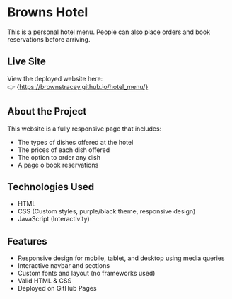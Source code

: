 # Browns Hotel

This is a personal hotel menu. People can also place orders and book reservations before arriving.

## Live Site

View the deployed website here:  
👉 {https://brownstracey.github.io/hotel_menu/}

## About the Project

This website is a fully responsive page that includes:

-  The types of dishes offered at the hotel
-  The prices of each dish offered
-  The option to order any dish
-  A page o book reservations

## Technologies Used

- HTML
- CSS (Custom styles, purple/black theme, responsive design)
- JavaScript (Interactivity)

## Features

- Responsive design for mobile, tablet, and desktop using media queries
- Interactive navbar and sections
- Custom fonts and layout (no frameworks used)
- Valid HTML & CSS
- Deployed on GitHub Pages
